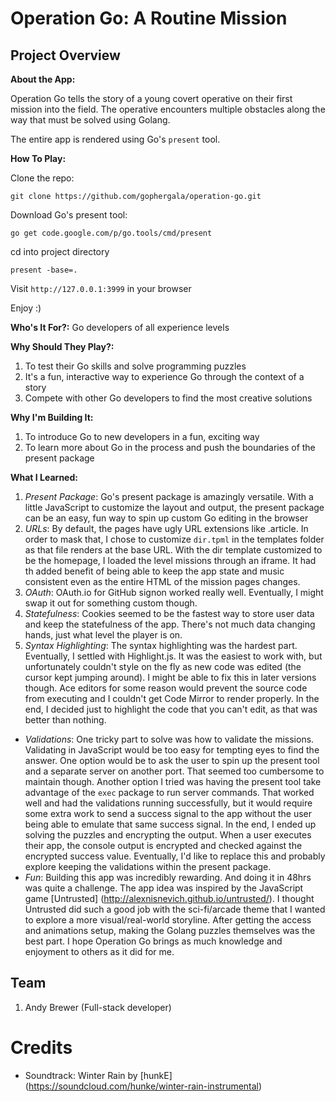 # Operation Go: A Routine Mission

## Project Overview
**About the App:**

Operation Go tells the story of a young covert operative on their first mission into the field.  The operative encounters multiple obstacles along the way that must be solved using Golang.

The entire app is rendered using Go's `present` tool.

**How To Play:**

Clone the repo:

`git clone https://github.com/gophergala/operation-go.git`

Download Go's present tool:

`go get code.google.com/p/go.tools/cmd/present`

cd into project directory

`present -base=.`

Visit `http://127.0.0.1:3999` in your browser

Enjoy :)

**Who's It For?:** Go developers of all experience levels

**Why Should They Play?:**

1. To test their Go skills and solve programming puzzles
2. It's a fun, interactive way to experience Go through the context of a story
3. Compete with other Go developers to find the most creative solutions

**Why I'm Building It:**

1. To introduce Go to new developers in a fun, exciting way
2. To learn more about Go in the process and push the boundaries of the present package

**What I Learned:**

1. *Present Package*: Go's present package is amazingly versatile.  With a little JavaScript to customize the layout and output, the present package can be an easy, fun way to spin up custom Go editing in the browser
2. *URLs*: By default, the pages have ugly URL extensions like .article.  In order to mask that, I chose to customize `dir.tpml` in the templates folder as that file renders at the base URL.  With the dir template customized to be the homepage, I loaded the level missions through an iframe.  It had th added benefit of being able to keep the app state and music consistent even as the entire HTML of the mission pages changes.
3. *OAuth*: OAuth.io for GitHub signon worked really well.  Eventually, I might swap it out for something custom though.
4. *Statefulness*: Cookies seemed to be the fastest way to store user data and keep the statefulness of the app.  There's not much data changing hands, just what level the player is on.
5. *Syntax Highlighting*: The syntax highlighting was the hardest part.  Eventually, I settled with Highlight.js.  It was the easiest to work with, but unfortunately couldn't style on the fly as new code was edited (the cursor kept jumping around).  I might be able to fix this in later versions though.  Ace editors for some reason would prevent the source code from executing and I couldn't get Code Mirror to render properly.  In the end, I decided just to highlight the code that you can't edit, as that was better than nothing.
* *Validations*: One tricky part to solve was how to validate the missions. Validating in JavaScript would be too easy for tempting eyes to find the answer.  One option would be to ask the user to spin up the present tool and a separate server on another port.  That seemed too cumbersome to maintain though.  Another option I tried was having the present tool take advantage of the `exec` package to run server commands.  That worked well and had the validations running successfully, but it would require some extra work to send a success signal to the app without the user being able to emulate that same success signal.  In the end, I ended up solving the puzzles and encrypting the output.  When a user executes their app, the console output is encrypted and checked against the encrypted success value.  Eventually, I'd like to replace this and probably explore keeping the validations within the present package.
* *Fun*: Building this app was incredibly rewarding.  And doing it in 48hrs was quite a challenge. The app idea was inspired by the JavaScript game [Untrusted] (http://alexnisnevich.github.io/untrusted/).  I thought Untrusted did such a good job with the sci-fi/arcade theme that I wanted to explore a more visual/real-world storyline.  After getting the access and animations setup, making the Golang puzzles themselves was the best part.  I hope Operation Go brings as much knowledge and enjoyment to others as it did for me.

## Team
1. Andy Brewer (Full-stack developer)

# Credits
* Soundtrack: Winter Rain by [hunkE] (https://soundcloud.com/hunke/winter-rain-instrumental)
